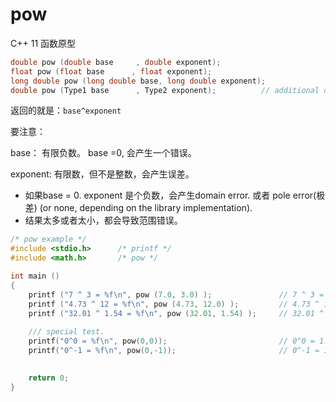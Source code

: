 # pow

C++ 11 函数原型

```cpp
double pow (double base     , double exponent);
float pow (float base      , float exponent);
long double pow (long double base, long double exponent);
double pow (Type1 base      , Type2 exponent);        	// additional overloads
```

返回的就是：`base^exponent`

要注意：

base： 有限负数。 base =0, 会产生一个错误。

exponent: 有限数，但不是整数，会产生误差。

- 如果base = 0. exponent 是个负数，会产生domain error. 或者 pole error(极差) (or none, depending on the library implementation).
- 结果太多或者太小，都会导致范围错误。



```cpp
/* pow example */
#include <stdio.h>      /* printf */
#include <math.h>       /* pow */

int main ()
{
    printf ("7 ^ 3 = %f\n", pow (7.0, 3.0) );               // 7 ^ 3 = 343.000000
    printf ("4.73 ^ 12 = %f\n", pow (4.73, 12.0) );         // 4.73 ^ 12 = 125410439.217423
    printf ("32.01 ^ 1.54 = %f\n", pow (32.01, 1.54) );     // 32.01 ^ 1.54 = 208.036691
    
    /// special test.
    printf("0^0 = %f\n", pow(0,0));                         // 0^0 = 1.000000
    printf("0^-1 = %f\n", pow(0,-1));                       // 0^-1 = 1.#INF00
    

    return 0;
}
```

